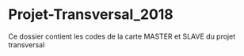 # Projet-Transversal_2018
Ce dossier contient les codes de la carte MASTER et SLAVE du projet transversal
